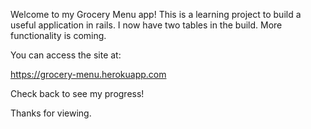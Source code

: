 Welcome to my Grocery Menu app!
This is a learning project to build a useful application in rails.
I now have two tables in the build.  More functionality is coming.

You can access the site at:

  https://grocery-menu.herokuapp.com
  
Check back to see my progress!

Thanks for viewing.
